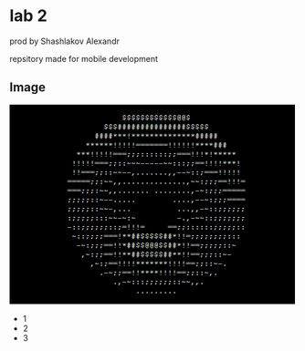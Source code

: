 # lab 2 

prod by Shashlakov Alexandr

repsitory made for mobile development

## Image

![donut](images/donut.gif)

- 1
- 2
- 3
